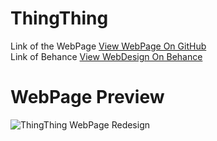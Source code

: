# ThingThing
Link of the WebPage [View WebPage On GitHub](https://becod.github.io/ThingThing)<br>
Link of Behance [View WebDesign On Behance](https://www.behance.net/gallery/52205025/ThingThing-Web-Redesign)
<br>
# WebPage Preview
![ThingThing WebPage Redesign](https://becod.github.io/ThingThing/img/ThingThing-WebRedisign.png)
